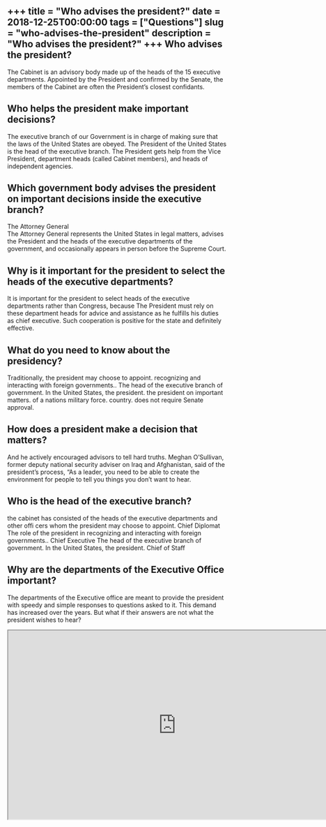 +++
title = "Who advises the president?"
date = 2018-12-25T00:00:00
tags = ["Questions"]
slug = "who-advises-the-president"
description = "Who advises the president?"
+++
Who advises the president?
--------------------------

The Cabinet is an advisory body made up of the heads of the 15 executive departments. Appointed by the President and confirmed by the Senate, the members of the Cabinet are often the President’s closest confidants.

Who helps the president make important decisions?
-------------------------------------------------

The executive branch of our Government is in charge of making sure that the laws of the United States are obeyed. The President of the United States is the head of the executive branch. The President gets help from the Vice President, department heads (called Cabinet members), and heads of independent agencies.

Which government body advises the president on important decisions inside the executive branch?
-----------------------------------------------------------------------------------------------

The Attorney General  
The Attorney General represents the United States in legal matters, advises the President and the heads of the executive departments of the government, and occasionally appears in person before the Supreme Court.

Why is it important for the president to select the heads of the executive departments?
---------------------------------------------------------------------------------------

It is important for the president to select heads of the executive departments rather than Congress, because The President must rely on these department heads for advice and assistance as he fulfills his duties as chief executive. Such cooperation is positive for the state and definitely effective.

What do you need to know about the presidency?
----------------------------------------------

Traditionally, the president may choose to appoint. recognizing and interacting with foreign governments.. The head of the executive branch of government. In the United States, the president. the president on important matters. of a nations military force. country. does not require Senate approval.

How does a president make a decision that matters?
--------------------------------------------------

And he actively encouraged advisors to tell hard truths. Meghan O’Sullivan, former deputy national security adviser on Iraq and Afghanistan, said of the president’s process, “As a leader, you need to be able to create the environment for people to tell you things you don’t want to hear.

Who is the head of the executive branch?
----------------------------------------

the cabinet has consisted of the heads of the executive departments and other offi cers whom the president may choose to appoint. Chief Diplomat The role of the president in recognizing and interacting with foreign governments.. Chief Executive The head of the executive branch of government. In the United States, the president. Chief of Staff

Why are the departments of the Executive Office important?
----------------------------------------------------------

The departments of the Executive office are meant to provide the president with speedy and simple responses to questions asked to it. This demand has increased over the years. But what if their answers are not what the president wishes to hear?

<iframe allow="accelerometer; autoplay; clipboard-write; encrypted-media; gyroscope; picture-in-picture" allowfullscreen="" class="__youtube_prefs__  epyt-is-override  no-lazyload" data-no-lazy="1" data-origheight="433" data-origwidth="770" data-skipgform_ajax_framebjll="" height="433" id="_ytid_33569" loading="lazy" src="https://www.youtube.com/embed/KzelrlH_pjQ?enablejsapi=1&autoplay=0&cc_load_policy=0&cc_lang_pref=&iv_load_policy=1&loop=0&modestbranding=0&rel=1&fs=1&playsinline=0&autohide=2&theme=dark&color=red&controls=1&" title="YouTube player" width="770"></iframe>